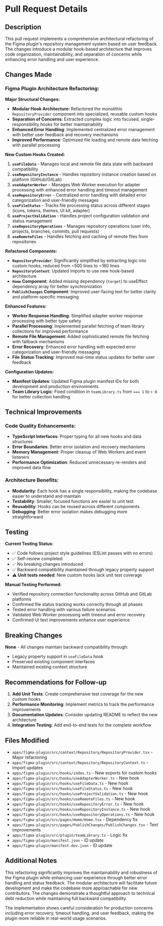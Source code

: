 # Pull Request Details

## Description

This pull request implements a comprehensive architectural refactoring of the Figma plugin's repository management system based on user feedback. The changes introduce a modular hook-based architecture that improves code organization, maintainability, and separation of concerns while enhancing error handling and user experience.

## Changes Made

### Figma Plugin Architecture Refactoring:

**Major Structural Changes:**

- **Modular Hook Architecture**: Refactored the monolithic `RepositoryProvider` component into specialized, reusable custom hooks
- **Separation of Concerns**: Extracted complex logic into focused, single-responsibility hooks for better maintainability
- **Enhanced Error Handling**: Implemented centralized error management with better user feedback and recovery mechanisms
- **Improved Performance**: Optimized file loading and remote data fetching with parallel processing

**New Custom Hooks Created:**

1. **`useFileData`** - Manages local and remote file data state with backward compatibility
2. **`useRepositoryInstance`** - Handles repository instance creation based on platform (GitHub/GitLab)
3. **`useAdapterWorker`** - Manages Web Worker execution for adapter processing with enhanced error handling and timeout management
4. **`useRepositoryError`** - Centralized error handling with detailed error categorization and user-friendly messages
5. **`useFileStatus`** - Tracks file processing status across different stages (icons, tokens, themes, UI kit, adapter)
6. **`useProjectValidation`** - Handles project configuration validation and status management
7. **`useRepositoryOperations`** - Manages repository operations (user info, projects, branches, commits, pull requests)
8. **`useRemoteFiles`** - Handles fetching and caching of remote files from repositories

**Refactored Components:**

- **`RepositoryProvider`**: Significantly simplified by extracting logic into custom hooks, reduced from ~500 lines to ~160 lines
- **`RepositoryContext`**: Updated imports to use new hook-based architecture
- **`Home` Component**: Added missing dependency (`target`) to useEffect dependency array for better synchronization
- **`PublishChanges` Component**: Improved user-facing text for better clarity and platform-specific messaging

**Enhanced Features:**

- **Worker Response Handling**: Simplified adapter worker response processing with better type safety
- **Parallel Processing**: Implemented parallel fetching of team library collections for improved performance
- **Remote File Management**: Added sophisticated remote file fetching with fallback mechanisms
- **Error Recovery**: Enhanced error handling with expected error categorization and user-friendly messaging
- **File Status Tracking**: Improved real-time status updates for better user feedback

**Configuration Updates:**

- **Manifest Updates**: Updated Figma plugin manifest IDs for both development and production environments
- **Team Library Logic**: Fixed condition in `teamLibrary.ts` from `=== 1` to `> 0` for better collection handling

## Technical Improvements

### Code Quality Enhancements:

- **TypeScript Interfaces**: Proper typing for all new hooks and data structures
- **Error Boundaries**: Better error isolation and recovery mechanisms
- **Memory Management**: Proper cleanup of Web Workers and event listeners
- **Performance Optimization**: Reduced unnecessary re-renders and improved data flow

### Architecture Benefits:

- **Modularity**: Each hook has a single responsibility, making the codebase easier to understand and maintain
- **Testability**: Smaller, focused functions are easier to unit test
- **Reusability**: Hooks can be reused across different components
- **Debugging**: Better error isolation makes debugging more straightforward

## Testing

**Current Testing Status:**

- ✅ Code follows project style guidelines (ESLint passes with no errors)
- ✅ Self-review completed
- ✅ No breaking changes introduced
- ✅ Backward compatibility maintained through legacy property support
- ⚠️ **Unit tests needed**: New custom hooks lack unit test coverage

**Manual Testing Performed:**

- Verified repository connection functionality across GitHub and GitLab platforms
- Confirmed file status tracking works correctly through all phases
- Tested error handling with various failure scenarios
- Validated Web Worker processing with timeout and error recovery
- Confirmed UI text improvements enhance user experience

## Breaking Changes

**None** - All changes maintain backward compatibility through:

- Legacy property support in `useFileData` hook
- Preserved existing component interfaces
- Maintained existing context structure

## Recommendations for Follow-up

1. **Add Unit Tests**: Create comprehensive test coverage for the new custom hooks
2. **Performance Monitoring**: Implement metrics to track the performance improvements
3. **Documentation Updates**: Consider updating README to reflect the new architecture
4. **Integration Testing**: Add end-to-end tests for the complete workflow

## Files Modified

- `apps/figma-plugin/src/context/Repository/RepositoryProvider.tsx` - Major refactoring
- `apps/figma-plugin/src/context/Repository/RepositoryContext.ts` - Import updates
- `apps/figma-plugin/src/hooks/index.ts` - New exports for custom hooks
- `apps/figma-plugin/src/hooks/useAdapterWorker.ts` - New hook
- `apps/figma-plugin/src/hooks/useFileData.ts` - New hook
- `apps/figma-plugin/src/hooks/useFileStatus.ts` - New hook
- `apps/figma-plugin/src/hooks/useProjectValidation.ts` - New hook
- `apps/figma-plugin/src/hooks/useRemoteFiles.ts` - New hook
- `apps/figma-plugin/src/hooks/useRepositoryError.ts` - New hook
- `apps/figma-plugin/src/hooks/useRepositoryInstance.ts` - New hook
- `apps/figma-plugin/src/hooks/useRepositoryOperations.ts` - New hook
- `apps/figma-plugin/src/pages/Home/Home.tsx` - Dependency fix
- `apps/figma-plugin/src/pages/PublishChanges/PublishChanges.tsx` - Text improvements
- `apps/figma-plugin/src/plugin/teamLibrary.ts` - Logic fix
- `apps/figma-plugin/manifest.json` - ID update
- `apps/figma-plugin/manifest.dev.json` - ID update

## Additional Notes

This refactoring significantly improves the maintainability and robustness of the Figma plugin while enhancing user experience through better error handling and status feedback. The modular architecture will facilitate future development and make the codebase more approachable for new contributors. The changes demonstrate a thoughtful approach to technical debt reduction while maintaining full backward compatibility.

The implementation shows careful consideration for production concerns including error recovery, timeout handling, and user feedback, making the plugin more reliable in real-world usage scenarios.
